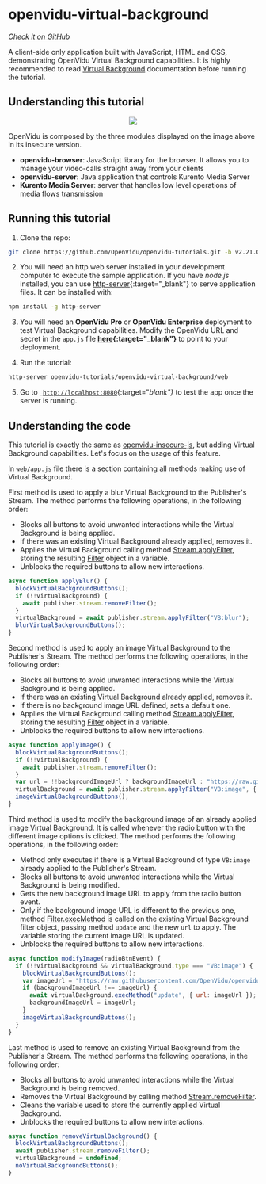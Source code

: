 # openvidu-virtual-background
<a href="https://github.com/OpenVidu/openvidu-tutorials/tree/master/openvidu-virtual-background" target="_blank"><i class="icon ion-social-github"> Check it on GitHub</i></a>

A client-side only application built with JavaScript, HTML and CSS, demonstrating OpenVidu Virtual Background capabilities. It is highly recommended to read [Virtual Background](advanced-features/virtual-background/) documentation before running the tutorial.

## Understanding this tutorial

<p align="center">
  <img class="img-responsive" src="https://docs.google.com/uc?id=0B61cQ4sbhmWSeVBWdkFwWEtqNjA">
</p>

OpenVidu is composed by the three modules displayed on the image above in its insecure version.

- **openvidu-browser**: JavaScript library for the browser. It allows you to manage your video-calls straight away from your clients
- **openvidu-server**: Java application that controls Kurento Media Server
- **Kurento Media Server**: server that handles low level operations of media flows transmission

## Running this tutorial

1) Clone the repo:

```bash
git clone https://github.com/OpenVidu/openvidu-tutorials.git -b v2.21.0
```

2) You will need an http web server installed in your development computer to execute the sample application. If you have _node.js_ installed, you can use [http-server](https://github.com/indexzero/http-server){:target="_blank"} to serve application files. It can be installed with:

```bash
npm install -g http-server
```

3) You will need an **OpenVidu Pro** or **OpenVidu Enterprise** deployment to test Virtual Background capabilities. Modify the OpenVidu URL and secret in the `app.js` file **[here](https://github.com/OpenVidu/openvidu-tutorials/blob/627d636f18d766a24d92f1f9aee4b02dda8a27cd/openvidu-virtual-background/web/app.js#L296-L297){:target="_blank"}** to point to your deployment.

4) Run the tutorial:

```bash
http-server openvidu-tutorials/openvidu-virtual-background/web
```

5) Go to _[`http://localhost:8080`](http://localhost:8080){:target="_blank"}_ to test the app once the server is running.


## Understanding the code

This tutorial is exactly the same as [openvidu-insecure-js](tutorials/openvidu-insecure-js/), but adding Virtual Background capabilities.
Let's focus on the usage of this feature.

In `web/app.js` file there is a section containing all methods making use of Virtual Background.

First method is used to apply a blur Virtual Background to the Publisher's Stream. The method performs the following operations, in the following order:

- Blocks all buttons to avoid unwanted interactions while the Virtual Background is being applied.
- If there was an existing Virtual Background already applied, removes it.
- Applies the Virtual Background calling method [Stream.applyFilter](api/openvidu-browser/classes/Stream.html#applyFilter), storing the resulting [Filter](api/openvidu-browser/classes/Filter.html) object in a variable.
- Unblocks the required buttons to allow new interactions.

```javascript
async function applyBlur() {
  blockVirtualBackgroundButtons();
  if (!!virtualBackground) {
    await publisher.stream.removeFilter();
  }
  virtualBackground = await publisher.stream.applyFilter("VB:blur");
  blurVirtualBackgroundButtons();
}
```

Second method is used to apply an image Virtual Background to the Publisher's Stream. The method performs the following operations, in the following order:

- Blocks all buttons to avoid unwanted interactions while the Virtual Background is being applied.
- If there was an existing Virtual Background already applied, removes it.
- If there is no background image URL defined, sets a default one.
- Applies the Virtual Background calling method [Stream.applyFilter](api/openvidu-browser/classes/Stream.html#applyFilter), storing the resulting [Filter](api/openvidu-browser/classes/Filter.html) object in a variable.
- Unblocks the required buttons to allow new interactions.

```javascript
async function applyImage() {
  blockVirtualBackgroundButtons();
  if (!!virtualBackground) {
    await publisher.stream.removeFilter();
  }
  var url = !!backgroundImageUrl ? backgroundImageUrl : "https://raw.githubusercontent.com/OpenVidu/openvidu.io/master/img/vb/office.jpeg";
  virtualBackground = await publisher.stream.applyFilter("VB:image", { url: url });
  imageVirtualBackgroundButtons();
}
```

Third method is used to modify the background image of an already applied image Virtual Background. It is called whenever the radio button with the different image options is clicked. The method performs the following operations, in the following order:

- Method only executes if there is a Virtual Background of type `VB:image` already applied to the Publisher's Stream.
- Blocks all buttons to avoid unwanted interactions while the Virtual Background is being modified.
- Gets the new background image URL to apply from the radio button event.
- Only if the background image URL is different to the previous one, method [Filter.execMethod](api/openvidu-browser/classes/Filter.html#execMethod) is called on the existing Virtual Background filter object, passing method `update` and the new `url` to apply. The variable storing the current image URL is updated.
- Unblocks the required buttons to allow new interactions.

```javascript
async function modifyImage(radioBtnEvent) {
  if (!!virtualBackground && virtualBackground.type === "VB:image") {
    blockVirtualBackgroundButtons();
    var imageUrl = "https://raw.githubusercontent.com/OpenVidu/openvidu.io/master/img/vb/" + radioBtnEvent.value;
    if (backgroundImageUrl !== imageUrl) {
      await virtualBackground.execMethod("update", { url: imageUrl });
      backgroundImageUrl = imageUrl;
    }
    imageVirtualBackgroundButtons();
  }
}
```

Last method is used to remove an existing Virtual Background from the Publisher's Stream. The method performs the following operations, in the following order:

- Blocks all buttons to avoid unwanted interactions while the Virtual Background is being removed.
- Removes the Virtual Background by calling method [Stream.removeFilter](api/openvidu-browser/classes/Stream.html#removeFilter).
- Cleans the variable used to store the currently applied Virtual Background.
- Unblocks the required buttons to allow new interactions.

```javascript
async function removeVirtualBackground() {
  blockVirtualBackgroundButtons();
  await publisher.stream.removeFilter();
  virtualBackground = undefined;
  noVirtualBackgroundButtons();
}
```